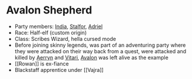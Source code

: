 # Avalon Shepherd
- Party members: [India](PCs/Current/India.md), [Stalfor](PCs/Current/Stalfor.md), [Adriel](PCs/Current/Adriel.md) 
- Race: Half-elf (custom origin)
- Class: Scribes Wizard, hella cursed mode
- Before joining skinny legends, was part of an adventuring party where they were attacked on their way back from a quest, were attacked and killed by [Aerryn](NPCs/Living/Aerryn.md) and [Vitari](PCs/Past/Vitari.md), [Avalon](PCs/Current/Avalon.md) was left alive as the example
- [[Rowan]] is ex-fiance
- Blackstaff apprentice under [[Vajra]]

